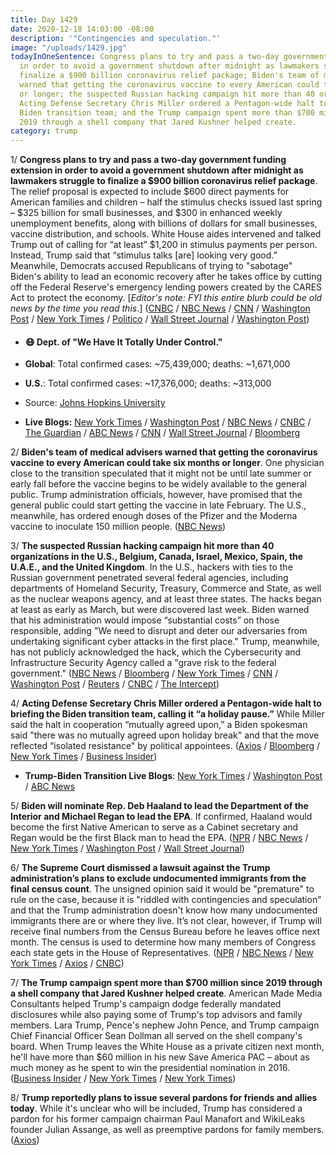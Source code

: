 ```yaml
---
title: Day 1429
date: 2020-12-18 14:03:00 -08:00
description: '"Contingencies and speculation."'
image: "/uploads/1429.jpg"
todayInOneSentence: Congress plans to try and pass a two-day government funding extension
  in order to avoid a government shutdown after midnight as lawmakers struggle to
  finalize a $900 billion coronavirus relief package; Biden's team of medical advisers
  warned that getting the coronavirus vaccine to every American could take six months
  or longer; the suspected Russian hacking campaign hit more than 40 organizations;
  Acting Defense Secretary Chris Miller ordered a Pentagon-wide halt to briefing the
  Biden transition team; and the Trump campaign spent more than $700 million since
  2019 through a shell company that Jared Kushner helped create.
category: trump
---
```


1/ **Congress plans to try and pass a two-day government funding extension in order to avoid a government shutdown after midnight as lawmakers struggle to finalize a $900 billion coronavirus relief package**. The relief proposal is expected to include $600 direct payments for American families and children – half the stimulus checks issued last spring – $325 billion for small businesses, and $300 in enhanced weekly unemployment benefits, along with billions of dollars for small businesses, vaccine distribution, and schools. White House aides intervened and talked Trump out of calling for “at least” $1,200 in stimulus payments per person. Instead, Trump said that “stimulus talks \[are\] looking very good.” Meanwhile, Democrats accused Republicans of trying to "sabotage" Biden's ability to lead an economic recovery after he takes office by cutting off the Federal Reserve's emergency lending powers created by the CARES Act to protect the economy. \[*Editor's note: FYI this entire blurb could be old news by the time you read this*.\] ([CNBC](https://www.cnbc.com/2020/12/18/government-shutdown-looms-as-congress-crafts-coronavirus-stimulus-bill.html) / [NBC News](https://www.nbcnews.com/politics/congress/congress-hits-new-snag-covid-relief-bill-shutdown-deadline-looms-n1251694) / [CNN](https://www.cnn.com/2020/12/18/politics/government-shutdown-stimulus-negotiations/index.html) / [Washington Post](https://www.washingtonpost.com/us-policy/2020/12/17/trump-2000-stimulus-checks/) / [New York Times](https://www.nytimes.com/2020/12/17/us/politics/closing-in-on-stimulus-deal-lawmakers-clash-over-feds-role.html) / [Politico](https://www.politico.com/news/2020/12/18/congress-stimulus-talks-funding-448089) / [Wall Street Journal](https://www.wsj.com/articles/covid-aid-talks-go-down-to-the-wire-11608306476?mod=politics_lead_pos2) / [Washington Post](https://www.washingtonpost.com/us-policy/2020/12/18/government-funding-likely-expire-friday-night-congress-tries-complete-stimulus-deal/))

* #### 😷 Dept. of "We Have It Totally Under Control."

* **Global**: Total confirmed cases: \~75,439,000; deaths: \~1,671,000

* **U.S.**: Total confirmed cases: \~17,376,000; deaths: \~313,000

* Source: [Johns Hopkins University](https://coronavirus.jhu.edu/map.html)

* **Live Blogs:** [New York Times](https://www.nytimes.com/live/2020/12/18/world/covid-19-coronavirus) / [Washington Post](https://www.washingtonpost.com/nation/2020/12/18/coronavirus-covid-live-updates-us/) / [NBC News](https://www.nbcnews.com/news/us-news/live-blog/2020-12-18-covid-live-updates-vaccine-news-n1251648) / [CNBC](https://www.cnbc.com/2020/12/18/coronavirus-live-updates.html) / [The Guardian](https://www.theguardian.com/us-news/live/2020/dec/18/us-coronavirus-cases-deaths-covid-vaccine-moderna-fda-congress-stimulus-trump-biden-latest-updates) / [ABC News](https://abcnews.go.com/Health/live-updates/coronavirus/?id=74710722) / [CNN](https://www.cnn.com/world/live-news/coronavirus-pandemic-vaccine-updates-12-18-20/index.html) / [Wall Street Journal](https://www.wsj.com/livecoverage/latest-updates/covid?mod=hp_theme_coronavirus-ribbon) / [Bloomberg](https://www.bloomberg.com/news/articles/2020-12-18/lawmakers-are-facing-down-deadline-on-aid-plan-congress-update?srnd=premium&sref=MIBMEEoj)

2/ **Biden's team of medical advisers warned that getting the coronavirus vaccine to every American could take six months or longer**. One physician close to the transition speculated that it might not be until late summer or early fall before the vaccine begins to be widely available to the general public. Trump administration officials, however, have promised that the general public could start getting the vaccine in late February. The U.S., meanwhile, has ordered enough doses of the Pfizer and the Moderna vaccine to inoculate 150 million people. ([NBC News](https://www.nbcnews.com/politics/white-house/biden-advisers-warn-trump-mass-vaccine-timeline-may-be-too-n1251499))

3/ **The suspected Russian hacking campaign hit more than 40 organizations in the U.S., Belgium, Canada, Israel, Mexico, Spain, the U.A.E., and the United Kingdom**. In the U.S., hackers with ties to the Russian government penetrated several federal agencies, including departments of Homeland Security, Treasury, Commerce and State, as well as the nuclear weapons agency, and at least three states. The hacks began at least as early as March, but were discovered last week. Biden warned that his administration would impose “substantial costs” on those responsible, adding "We need to disrupt and deter our adversaries from undertaking significant cyber attacks in the first place." Trump, meanwhile, has not publicly acknowledged the hack, which the Cybersecurity and Infrastructure Security Agency called a "grave risk to the federal government." ([NBC News](https://www.nbcnews.com/news/us-news/suspected-russian-hacking-campaign-hit-over-40-organizations-microsoft-says-n1251645) / [Bloomberg](https://www.bloomberg.com/news/articles/2020-12-17/u-s-states-were-also-hacked-in-suspected-russian-attack?sref=MIBMEEoj) / [New York Times](https://www.nytimes.com/2020/12/17/us/politics/russia-cyber-hack-trump.html) / [CNN](https://www.cnn.com/2020/12/17/politics/trump-silence-cyber-hack/index.html) / [Washington Post](https://www.washingtonpost.com/politics/russia-hacking-politics/2020/12/17/1c5708c6-40a4-11eb-8db8-395dedaaa036_story.html) / [Reuters](https://www.reuters.com/article/us-global-cyber-microsoft/exclusive-microsoft-breached-in-suspected-russian-hack-using-solarwinds-sources-idUSKBN28R3BY?il=0) / [CNBC](https://www.cnbc.com/2020/12/18/suspected-russian-hack-on-us-is-much-worse-than-first-feared.html) / [The Intercept](https://theintercept.com/2020/12/17/russia-hack-austin-texas/))

4/ **Acting Defense Secretary Chris Miller ordered a Pentagon-wide halt to briefing the Biden transition team, calling it “a holiday pause.”** While Miller said the halt in cooperation  “mutually agreed upon,” a Biden spokesman said "there was no mutually agreed upon holiday break" and that the move reflected “isolated resistance" by political appointees. ([Axios](https://www.axios.com/pentagon-biden-transition-briefings-123a9658-4af1-4632-a6e6-770117784d60.html) / [Bloomberg](https://www.bloomberg.com/news/articles/2020-12-18/pentagon-chief-orders-pause-in-cooperation-with-biden-transition?sref=MIBMEEoj) / [New York Times](https://www.nytimes.com/live/2020/12/18/us/joe-biden-trump/biden-officials-say-they-didnt-agree-to-a-holiday-pause-in-defense-meetings-pushing-back-against-pentagon-officials) / [Business Insider](https://www.businessinsider.com/acting-pentagon-chief-halts-cooperation-with-biden-team-on-transition-2020-12?op=1&scrolla=5eb6d68b7fedc32c19ef33b4))

* **Trump-Biden Transition Live Blogs**:  [New York Times](https://www.nytimes.com/live/2020/12/18/us/joe-biden-trump) / [Washington Post](https://www.washingtonpost.com/politics/2020/12/18/joe-biden-trump-transition-live-updates/) / [ABC News](https://abcnews.go.com/Politics/live-updates/2020-election-results-transition/?id=74713338)

5/ **Biden will nominate Rep. Deb Haaland to lead the Department of the Interior and Michael Regan to lead the EPA**. If confirmed, Haaland would become the first Native American to serve as a Cabinet secretary and Regan would be the first Black man to head the EPA. ([NPR](https://www.npr.org/2020/12/17/937259525/in-historic-move-biden-to-pick-native-american-rep-deb-haaland-as-interior-secre) / [NBC News](https://www.nbcnews.com/politics/politics-news/biden-selects-michael-regan-north-carolina-environmental-chief-head-epa-n1251598) / [New York Times](https://www.nytimes.com/2020/12/17/climate/deb-haaland-interior-department-native-american.html) / [Washington Post](https://www.washingtonpost.com/climate-environment/2020/12/17/biden-epa-regan/) / [Wall Street Journal](https://www.wsj.com/articles/biden-picks-deb-haaland-as-interior-secretary-11608233810?tesla=y))

6/ **The Supreme Court dismissed a lawsuit against the Trump administration’s plans to exclude undocumented immigrants from the final census count**. The unsigned opinion said it would be "premature" to rule on the case, because it is "riddled with contingencies and speculation" and that the Trump administration doesn't know how many undocumented immigrants there are or where they live. It’s not clear, however, if Trump will receive final numbers from the Census Bureau before he leaves office next month. The census is used to determine how many members of Congress each state gets in the House of Representatives. ([NPR](https://www.npr.org/2020/12/18/946875796/supreme-court-punts-in-census-case-says-its-premature-to-decide-the-issue) / [NBC News](https://www.nbcnews.com/politics/supreme-court/win-trump-supreme-court-throws-out-challenge-his-census-plan-n1251698) / [New York Times](https://www.nytimes.com/2020/12/18/us/supreme-court-census.html) / [Axios](https://www.axios.com/supreme-court-census-undocumented-immigrants-e830c6b5-4a09-468f-ab35-79ce611bf980.html) / [CNBC](https://www.cnbc.com/2020/12/18/supreme-court-on-trump-census-plan-too-soon-to-rule-on-undocumented-immigrants.html))

7/ **The Trump campaign spent more than $700 million since 2019 through a shell company that Jared Kushner helped create**. American Made Media Consultants helped Trump's campaign dodge federally mandated disclosures while also paying some of Trump's top advisors and family members. Lara Trump, Pence's nephew John Pence, and Trump campaign Chief Financial Officer Sean Dollman all served on the shell company's board. When Trump leaves the White House as a private citizen next month, he'll have more than $60 million in his new Save America PAC – about as much money as he spent to win the presidential nomination in 2016. ([Business Insider](https://www.businessinsider.com/jared-kushner-trump-campaign-shell-company-family-ammc-lara-2020-12) / [New York Times](https://www.nytimes.com/2020/12/18/us/politics/trump-money-future.html) / [New York Times](https://www.nytimes.com/2020/12/18/us/politics/lara-trump-served-on-the-board-of-a-company-through-which-the-trump-political-operation-spent-more-than-700-million.html))

8/ **Trump reportedly plans to issue several pardons for friends and allies today**. While it's unclear who will be included, Trump has considered a pardon for his former campaign chairman Paul Manafort and WikiLeaks founder Julian Assange, as well as preemptive pardons for family members. ([Axios](https://www.axios.com/trump-pardons-christmas-bff29efa-b52b-4336-9fa4-650c13558a96.html?stream=politics))